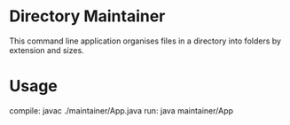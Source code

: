 # Directory Maintainer

This command line application organises files in a directory into folders by extension and sizes.

# Usage

compile: javac ./maintainer/App.java
run: java maintainer/App